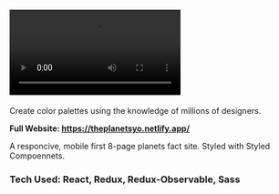 # <video autoplay="" playsinline="" loop="" data-keepplaying="true" class="sc-kDvujY khDAfl"><source src="https://res.cloudinary.com/df5etts2d/video/upload/v1668327423/Portfolio/theplanets_xsravh.webm" type="video/webm"><source src="https://res.cloudinary.com/df5etts2d/video/upload/v1668327423/Portfolio/theplanets_mhe4dt.mp4" type="video/mp4"></video>

Create color palettes using the knowledge of millions of designers.

**Full Website: https://theplanetsyo.netlify.app/**

A responcive, mobile first 8-page planets fact site. Styled with Styled Compoennets.


### Tech Used: React, Redux, Redux-Observable, Sass
